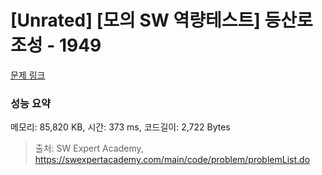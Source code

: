 # [Unrated] [모의 SW 역량테스트] 등산로 조성 - 1949 

[문제 링크](https://swexpertacademy.com/main/code/problem/problemDetail.do?contestProbId=AV5PoOKKAPIDFAUq) 

### 성능 요약

메모리: 85,820 KB, 시간: 373 ms, 코드길이: 2,722 Bytes



> 출처: SW Expert Academy, https://swexpertacademy.com/main/code/problem/problemList.do